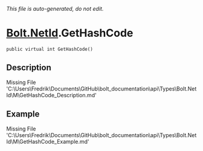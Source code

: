 *This file is auto-generated, do not edit.*

# [Bolt.NetId](Types/Bolt.NetId.md).GetHashCode
`public virtual int GetHashCode()`
## Description
Missing File 'C:\Users\Fredrik\Documents\GitHub\bolt_documentation\api\Types\Bolt.NetId\M\GetHashCode_Description.md'
## Example
Missing File 'C:\Users\Fredrik\Documents\GitHub\bolt_documentation\api\Types\Bolt.NetId\M\GetHashCode_Example.md'
